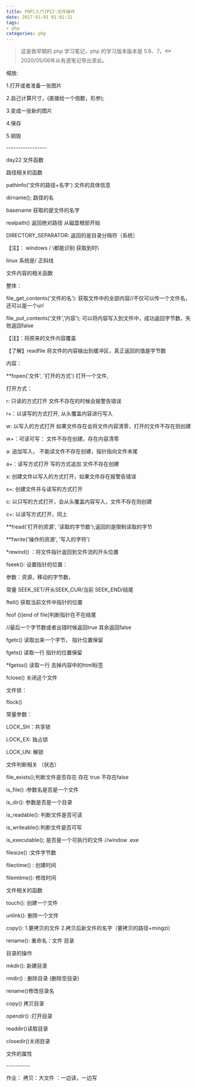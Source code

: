 ```yaml
---
title: PHP[入门]P22-文件操作
date: 2017-01-01 01:01:22
tags:
- php
categories: php
---
```


> 这是我早期的 php 学习笔记，php 的学习版本版本是 5.6、7，🐟2020/05/06年从有道笔记导出至此。


缩放:

1.打开或者准备一张图片

2.自己计算尺寸，(直接给一个倍数，形参);

3.变成一张新的图片

4.保存

5.销毁

\-\-\-\-\-\-\-\-\-\-\-\-\-\-\-\--

day22 文件函数

路径相关的函数

pathinfo(\'文件的路径+名字\') 文件的具体信息

dirname(); 路径的名

basename 获取的是文件的名字

realpath() 返回绝对路径 从磁盘根部开始

DIRECTORY\_SEPARATOR: 返回的是目录分隔符（系统）

【注】： windows / \\都能识别 获取到时\\

linux 系统是/ 正斜线

文件内容的相关函数

整体：

file\_get\_contents(\'文件的名\'):
获取文件中的全部内容//不仅可以传一个文件名，还可以是一个url

file\_put\_contents(\'文件\',\'内容\');
可以将内容写入到文件中，成功返回字节数，失败返回false

【注】：将原来的文件内容覆盖

【了解】readfile 将文件的内容输出到缓冲区，真正返回的值是字节数

内容：

\*\*fopen(\'文件\', \'打开的方式\') 打开一个文件,

打开方式：

r: 只读的方式打开 文件不存在的时候会报警告错误

r+：以读写的方式打开, 从头覆盖内容进行写入

w: 以写入的方式打开 如果文件存在会将文件内容清零，打开的文件不存在则创建

w+：可读可写： 文件不存在创建，存在内容清零

a: 追加写入， 不能读文件不存在创建，指针指向文件末尾

a+：读写方式打开 写的方式追加 文件不存在创建

x: 创建文件以写入的方式打开，如果文件存在报警告错误

x+: 创建文件并与读写的方式打开

c: 以只写的方式打开，会从头覆盖内容写入，文件不存在则创建

c+: 以读写方式打开，同上

\*\*fread(\'打开的资源\', \'读取的字节数\');返回的是限制读取的字节

\*\*fwrite(\'操作的资源\', \'写入的字符\')

\*rewind() ：将文件指针返回到文件流的开头位置

fseek(): 设置指针的位置：

参数：资源，移动的字节数，

常量 SEEK\_SET/开头SEEK\_CUR/当前 SEEK\_END/结尾

ftell() 获取当前文件中指针的位置

feof ()\[end of file\]判断指针在不在结尾

//最后一个字节数或者出错时候返回true 其余返回false

fgetc() 读取出来一个字节， 指针位置保留

fgets() 读取一行 指针的位置保留

\*fgetss() 读取一行 去掉内容中的html标签

fclose() 关闭这个文件

文件锁：

flock()

常量参数：

LOCK\_SH：共享锁

LOCK\_EX: 独占锁

LOCK\_UN: 解锁

文件判断相关 （状态）

file\_exists();判断文件是否存在 存在 true 不存在false

is\_file() :参数名是否是一个文件

is\_dir(): 参数是否是一个目录

is\_readable(): 判断文件是否可读

is\_writeable():判断文件是否可写

is\_executable(); 是否是一个可执行的文件 //window .exe

filesize() :文件字节数

filectime() : 创建时间

filemtime(): 修改时间

文件相关的函数

touch(): 创建一个文件

unlink(): 删除一个文件

copy(): 1.要拷贝的文件 2.拷贝后新文件的名字（要拷贝的路径+mingzi）

rename(): 重命名：文件 目录

目录的操作

mkdir(): 新建目录

rmdir() : 删除目录 (删除空目录)

rename()修改目录名

copy() 拷贝目录

opendir() :打开目录

readdir()读取目录

closedir()关闭目录

文件的属性

\-\-\-\-\-\-\-\-\--

作业： 拷贝：大文件 ：一边读，一边写
